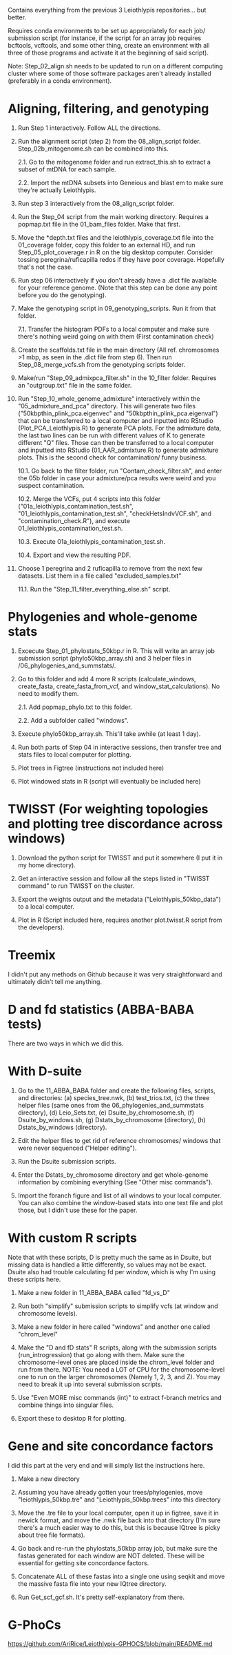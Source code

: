 Contains everything from the previous 3 Leiothlypis repositories... but better. 

Requires conda environments to be set up appropriately for each job/ submission script (for instance, if the script for an array job requires bcftools, vcftools, and some other thing, create an environment with all three of those programs and activate it at the beginning of said script). 

Note: Step_02_align.sh needs to be updated to run on a different computing cluster where some of those software packages aren't already installed (preferably in a conda environment). 

# Aligning, filtering, and genotyping
1. Run Step 1 interactively. Follow ALL the directions. 

2. Run the alignment script (step 2) from the 08_align_script folder. Step_02b_mitogenome.sh can be combined into this. 

    2.1. Go to the mitogenome folder and run extract_this.sh to extract a subset of mtDNA for each sample.

    2.2. Import the mtDNA subsets into Geneious and blast em to make sure they're actually Leiothlypis. 

3. Run step 3 interactively from the 08_align_script folder. 

4. Run the Step_04 script from the main working directory. Requires a popmap.txt file in the 01_bam_files folder. Make that first. 

5. Move the *depth.txt files and the leiothlypis_coverage.txt file into the 01_coverage folder, copy this folder to an external HD, and run Step_05_plot_coverage.r in R on the big desktop computer. Consider tossing peregrina/ruficapilla redos if they have poor coverage. Hopefully that's not the case.

6. Run step 06 interactively if you don't already have a .dict file available for your reference genome. (Note that this step can be done any point before you do the genotyping).

7. Make the genotyping script in 09_genotyping_scripts. Run it from that folder.

    7.1. Transfer the histogram PDFs to a local computer and make sure there's nothing weird going on with them (First contamination check)

8. Create the scaffolds.txt file in the main directory (All ref. chromosomes >1 mbp, as seen in the .dict file from step 6). Then run Step_08_merge_vcfs.sh from the genotyping scripts folder. 

9. Make/run "Step_09_admixpca_filter.sh" in the 10_filter folder. Requires an "outgroup.txt" file in the same folder.
    
10. Run "Step_10_whole_genome_admixture" interactively within the "05_admixture_and_pca" directory. This will generate two files ("50kbpthin_plink_pca.eigenvec" and "50kbpthin_plink_pca.eigenval") that can be transferred to a local computer and inputted into RStudio (Plot_PCA_Leiothlypis.R) to generate PCA plots. For the admixture data, the last two lines can be run with different values of K to generate different "Q" files. Those can then be transferred to a local computer and inputted into RStudio (01_AAR_admixture.R) to generate admixture plots. This is the second check for contamination/ funny business. 

    10.1. Go back to the filter folder, run "Contam_check_filter.sh", and enter the 05b folder in case your admixture/pca results were weird and you suspect contamination.

    10.2. Merge the VCFs, put 4 scripts into this folder ("01a_leiothlypis_contamination_test.sh", "01_leiothlypis_contamination_test.sh", "checkHetsIndvVCF.sh", and "contamination_check.R"), and execute 01_leiothlypis_contamination_test.sh. 

    10.3. Execute 01a_leiothlypis_contamination_test.sh.

    10.4. Export and view the resulting PDF. 

11. Choose 1 peregrina and 2 ruficapilla to remove from the next few datasets. List them in a file called "excluded_samples.txt"

    11.1. Run the "Step_11_filter_everything_else.sh" script.

# Phylogenies and whole-genome stats
1. Excecute Step_01_phylostats_50kbp.r in R. This will write an array job submission script (phylo50kbp_array.sh) and 3 helper files in /06_phylogenies_and_summstats/.

2. Go to this folder and add 4 more R scripts (calculate_windows, create_fasta, create_fasta_from_vcf, and window_stat_calculations). No need to modify them.

   2.1. Add popmap_phylo.txt to this folder.

   2.2. Add a subfolder called "windows".

3. Execute phylo50kbp_array.sh. This'll take awhile (at least 1 day).

4. Run both parts of Step 04 in interactive sessions, then transfer tree and stats files to local computer for plotting.

5. Plot trees in Figtree (instructions not included here)

6. Plot windowed stats in R (script will eventually be included here)

# TWISST (For weighting topologies and plotting tree discordance across windows)
1. Download the python script for TWISST and put it somewhere (I put it in my home directory).

2. Get an interactive session and follow all the steps listed in "TWISST command" to run TWISST on the cluster. 

3. Export the weights output and the metadata ("Leiothlypis_50kbp_data") to a local computer.

4. Plot in R (Script included here, requires another plot.twisst.R script from the developers). 

# Treemix
I didn't put any methods on Github because it was very straightforward and ultimately didn't tell me anything. 

# D and fd statistics (ABBA-BABA tests)
There are two ways in which we did this. 
# With D-suite
1. Go to the 11_ABBA_BABA folder and create the following files, scripts, and directories: (a) species_tree.nwk, (b) test_trios.txt, (c) the three helper files (same ones from the 06_phylogenies_and_summstats directory), (d) Leio_Sets.txt, (e) Dsuite_by_chromosome.sh, (f) Dsuite_by_windows.sh, (g) Dstats_by_chromosome (directory), (h) Dstats_by_windows (directory).

2. Edit the helper files to get rid of reference chromosomes/ windows that were never sequenced ("Helper editing").

3. Run the Dsuite submission scripts.

4. Enter the Dstats_by_chromosome directory and get whole-genome information by combining everything (See "Other misc commands").

5. Import the fbranch figure and list of all windows to your local computer. You can also combine the window-based stats into one text file and plot those, but I didn't use these for the paper.

# With custom R scripts
Note that with these scripts, D is pretty much the same as in Dsuite, but missing data is handled a little differently, so values may not be exact. Dsuite also had trouble calculating fd per window, which is why I'm using these scripts here. 

1. Make a new folder in 11_ABBA_BABA called "fd_vs_D"
   
2. Run both "simplify" submission scripts to simplify vcfs (at window and chromosome levels).

3. Make a new folder in here called "windows" and another one called "chrom_level"

4. Make the "D and fD stats" R scripts, along with the submission scripts (run_introgression) that go along with them. Make sure the chromosome-level ones are placed inside the chrom_level folder and run from there. NOTE: You need a LOT of CPU for the chromosome-level one to run on the larger chromosomes (Namely 1, 2, 3, and Z). You may need to break it up into several submission scripts.

5. Use "Even MORE misc commands (int)" to extract f-branch metrics and combine things into singular files.
   
6. Export these to desktop R for plotting.

# Gene and site concordance factors
I did this part at the very end and will simply list the instructions here. 

1. Make a new directory

2. Assuming you have already gotten your trees/phylogenies, move "leiothlypis_50kbp.tre" and "Leiothlypis_50kbp.trees" into this directory

3. Move the .tre file to your local computer, open it up in figtree, save it in newick format, and move the .nwk file back into that directory (I'm sure there's a much easier way to do this, but this is because IQtree is picky about tree file formats). 

4. Go back and re-run the phylostats_50kbp array job, but make sure the fastas generated for each window are NOT deleted. These will be essential for getting site concordance factors.

5. Concatenate ALL of these fastas into a single one using seqkit and move the massive fasta file into your new IQtree directory.

6. Run Get_scf_gcf.sh. It's pretty self-explanatory from there.

# G-PhoCs
https://github.com/AriRice/Leiothlypis-GPHOCS/blob/main/README.md 
